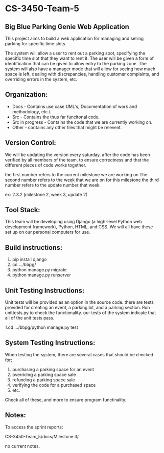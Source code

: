 # CS-3450-Team-5
## Big Blue Parking Genie Web Application
This project aims to build a web application for managing and selling parking for specific time slots.

The system will allow a user to rent out a parking spot, specifying the specific time slot that they want to rent it. The user will be given a form of identification that can be given to allow entry to the parking zone. The system will also have a manager mode that will allow for seeing how much space is left, dealing with discrepancies, handling customer complaints, and overriding errors in the system, etc.

## Organization:

- Docs - Contains use case UML's, Documentation of work and methodology, etc.\
- Src - Contains the thus far funcitonal code.  
- Src in progress - Contains the code that we are currently working on.  
- Other - contains any other files that might be relevent.  

## Version Control:

We will be updating the version every saturday, after the code has been 
verified by all members of the team, to ensure correctness and that the 
different pieces of code works together.

the first number refers to the current milestone we are working on
The second number refers to the week that we are on for this milestone
the third number refers to the update number that week.

ex: 2.3.2 (milestone 2, week 3, update 2)
 
## Tool Stack:

This team will be developing using Django (a high-level Python web development framework), Python, HTML, and CSS. We will all
have these set up on our personal computers for use.

## Build instructions:

1. pip install django
2. cd .../bbpg/
3. python manage.py migrate
4. python manage.py runserver 

## Unit Testing Instructions:

Unit tests will be provided as an option in the source code. there are tests provided for creating an event, a parking lot, and a parking section. Run unittests.py to check the functionality. our tests of the system indicate that all of the unit tests pass.

1.cd .../bbpg/python manage.py test

## System Testing Instructions:

When testing the system, there are several cases that should be checked for;

1. purchasing a parking space for an event
2. overriding a parking space sale
3. refunding a parking space sale
5. verifying the code for a purchased space
6. etc.

Check all of these, and more to ensure program functinality.

## Notes:

To access the sprint reports:

CS-3450-Team_5/docs/Milestone 3/

no current notes.
